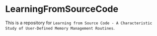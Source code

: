 # LearningFromSourceCode
This is a repository for  `Learning from Source Code - A Characteristic Study of User-Defined Memory Management Routines`.
